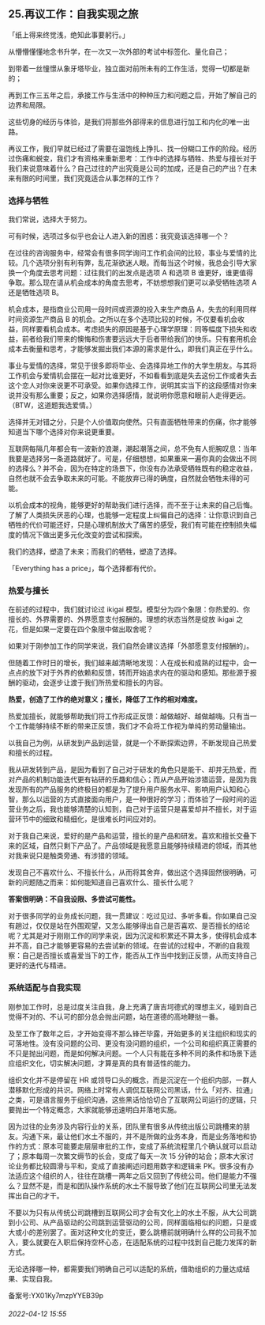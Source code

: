 ## 25.再议工作：自我实现之旅
「纸上得来终觉浅，绝知此事要躬行。」


从懵懵懂懂地念书升学，在一次又一次外部的考试中标签化、量化自己；


到带着一丝憧憬从象牙塔毕业，独立面对前所未有的工作生活，觉得一切都是新的；


再到工作三五年之后，承接工作与生活中的种种压力和问题之后，开始了解自己的边界和局限。


这些切身的经历与体验，是我们将那些外部得来的信息进行加工和内化的唯一出路。


再议工作，我们早就已经过了需要在温饱线上挣扎、找一份糊口工作的阶段。经历过伤痛和蜕变，我们才有资格来重新思考：工作中的选择与牺牲、热爱与擅长对于我们来说意味着什么？自己过往的产出究竟是公司的加成，还是自己的产出？在未来有限的时间里，我们究竟适合从事怎样的工作？


### 选择**与牺牲**


我们常说，选择大于努力。


可有时候，选项过多似乎也会让人进入新的困惑：我究竟该选择哪一个？


在过往的咨询服务中，经常会有很多同学询问工作机会间的比较，事业与爱情的比较。几个选项分别有利有弊，乱花渐欲迷人眼。而每当这个时候，我总会引导大家换一个角度去思考问题：过往我们的出发点是选项 A 和选项 B 谁更好，谁更值得争取。那么现在请从机会成本的角度去思考，不妨想想我们更可以承受牺牲选项 A 还是牺牲选项 B。


机会成本，是指商业公司用一段时间或资源的投入来生产商品 A，失去的利用同样时间资源生产商品 B 的机会。之所以在多个选项比较的时候，不仅要看机会收益，同样要看机会成本。考虑损失的原因是基于心理学原理：同等幅度下损失和收益，前者给我们带来的懊悔和伤害要远远大于后者带给我们的快乐。只有套用机会成本去衡量和思考，才能够发掘出我们本源的需求是什么，即我们真正在乎什么。


事业与爱情的选择，常见于很多即将毕业、会选择异地工作的大学生朋友。与其将工作机会与爱情机会摆在一起对比谁更好，不如看看到底是失去这份工作或者失去这个恋人对你来说更不可承受。如果你选择工作，说明其实当下的这段感情对你来说并没有那么重要；反之，如果你选择感情，就说明你愿意和眼前人走得更远。（BTW，这道题我选爱情。）


选择并无对错之分，只是个人价值取向使然。只有直面牺牲带来的伤痛，你才能够知道当下哪个选择对你来说更重要。


互联网每隔几年都会有一波新的浪潮，潮起潮落之间，总不免有人扼腕叹息：当年我要是选择另一条道路就好了。可是，仔细想想，如果重来一遍你真的会做出不同的选择么？并不会，因为在特定的场景下，你没有办法承受牺牲既有的稳定收益，自然也就不会去争取未来的可能。不能放弃已得的确度，自然就会牺牲未得的可能。


以机会成本的视角，能够更好的帮助我们进行选择，而不至于让未来的自己后悔。了解了人类损失厌恶的心理，也能够一定程度上纠偏自己的选择：让你意识到自己牺牲的代价可能还好，只是心理机制放大了痛苦的感受，我们有可能在控制损失幅度的情况下做出更多元化改变的尝试和探索。


我们的选择，塑造了未来；而我们的牺牲，塑造了选择。


「Everything has a price」，每个选择都有代价。


### 热爱与擅长


在前述的过程中，我们就讨论过 ikigai 模型。模型分为四个象限：你热爱的、你擅长的、外界需要的、外界愿意支付报酬的。理想的状态当然是绽放 ikigai 之花，但是如果一定要在四个象限中做出取舍呢？


如果对于刚参加工作的同学来说，我们自然会建议选择「外部愿意支付报酬的」。


但随着工作时日的增长，我们越来越清晰地发现：人在成长和成熟的过程中，会一点点的放下对于外界的依赖和反馈，转而开始追求内在的驱动和感知。那些源于报酬的驱动，会逐步让渡于我们所热爱和擅长的内容。


**热爱，创造了工作的绝对意义；擅长，降低了工作的相对难度。**


热爱加擅长，就能够帮助我们将工作形成正反馈：越做越好、越做越嗨。只有当一个工作能够持续不断的带来正反馈，我们才不会将工作视为单纯的劳动量输出。


以我自己为例，从研发到产品到运营，就是一个不断探索边界，不断发现自己热爱和擅长的过程。


我从研发转到产品，是因为看到了自己对于研发的角色只是能干、却并无热爱，而对产品的机制功能迭代更有钻研的乐趣和信心；而从产品开始涉猎运营，是因为我发现所有的产品服务的终极目的都是为了提升用户服务水平、影响用户认知和心智，那么以运营的方式直接面向用户，是一种很好的学习；而体验了一段时间的运营业务之后，我也能够清楚的认知到，自己对于运营只是喜爱却并不擅长，对于运营环节中的细致和精细化，是很难长时间应对的。


对于我自己来说，爱好的是产品和运营，擅长的是产品和研发。喜欢和擅长交叠下来的区域，自然只剩下产品了。产品领域是我愿意且能够持续精进的领域，而其他对我来说只是触类旁通、有涉猎的领域。


发现自己不喜欢什么、不擅长什么，从而将其舍弃，做出这个选择固然很明确，可新的问题随之而来：如何能知道自己喜欢什么、擅长什么呢？


**答案很明确：不自我设限、多尝试可能性。**


对于很多同学的业务成长问题，我一贯建议：吃过见过、多听多看。你如果自己没有趟过，仅仅是站在外围观望，又怎么能够得出自己是否喜欢、是否擅长的结论呢？尤其是对于刚刚工作的同学来说，因为沉淀和积累还不算太多，使得机会成本并不高，自己才能够更容易的去尝试新的领域。在尝试的过程中，不断的自我观察：自己是否擅长或喜爱当下的工作，能否从工作当中找到正反馈，从而支持自己更好的迭代与精进。


### 系统适配与自我实现


刚参加工作时，总是过度关注自我，身上充满了唐吉坷德式的理想主义，碰到自己觉得不对的、不认可的部分总会抛出问题，站在道德的高地鞭挞一番。


及至工作了数年之后，才开始变得不那么锋芒毕露，开始更多的关注组织和现实的可落地性。没有没问题的公司、更没有没问题的组织，一个公司和组织真正需要的不只是抛出问题，而是如何解决问题。一个人只有能在多种不同的条件和场景下适应组织文化，切实解决问题，才算是真的具有普适性的能力。


组织文化并不是停留在 HR 或领导口头的概念，而是沉淀在一个组织内部，一群人潜移默化形成的共识。网络上时常有人调侃互联网公司黑话，什么「对齐、拉通」之类，可是语言服务于组织沟通，这些黑话恰恰切合了互联网公司运行的逻辑，只要抛出一个特定概念，大家就能够迅速明白并落地实施。


因为过往的业务涉及内容行业的关系，团队里有很多从传统出版公司跳槽来的朋友。沟通下来，最让他们水土不服的，并不是所做的业务本身，而是业务落地和协作的方式：原本可能要走层层审批的工作，变成了系统流程里几个确认就可以启动了；原本每周一次繁文缛节的长会，变成了每天一次 15 分钟的站会；原本大家讨论业务都比较圆滑与平和，变成了直接阐述问题用数字和逻辑来 PK。很多没有办法适应这个组织的人，往往在跳槽一两年之后又回到了传统公司。他们是能力不强么？显然不是，而是和团队操作系统的水土不服导致了他们在互联网公司里无法发挥出自己的才干。


不要以为只有从传统公司跳槽到互联网公司才会有文化上的水土不服，从大公司跳到小公司、从产品驱动的公司跳到运营驱动的公司，同样面临相似的问题，只是或大或小的差别罢了。面对这种文化的变迁，要么跳槽前就明确什么样的公司我不加入，要么就要在入职后保持空杯心态，在适配系统的过程中找到自己能力发挥的新方式。


无论选择哪一种，都需要我们明确自己可以适配的系统，借助组织的力量达成结果、实现自我。


备案号:YX01Ky7mzpYYEB39p


###### 2022-04-12 15:55
